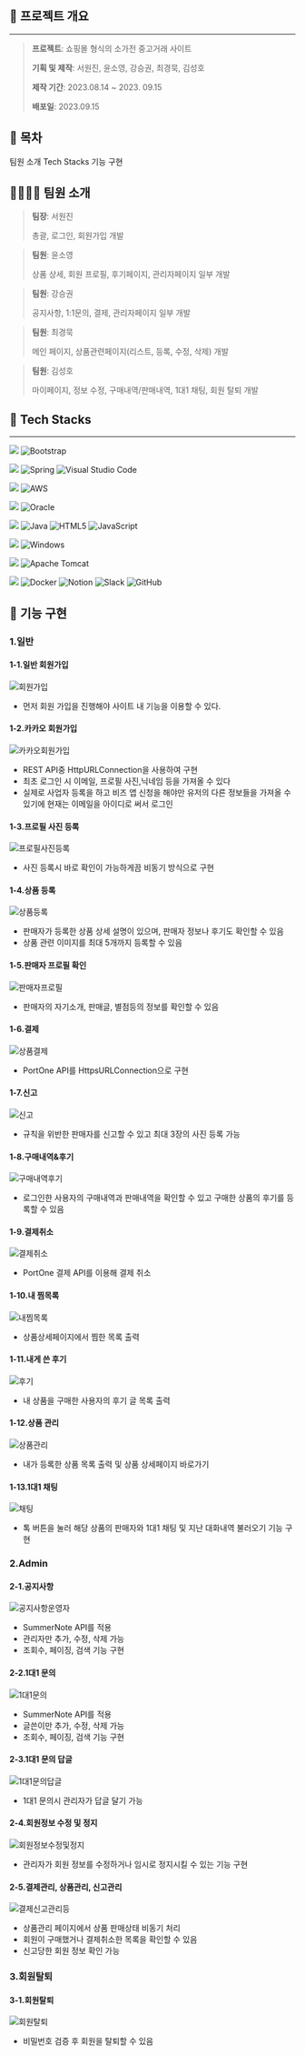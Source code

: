 ## 📆 프로젝트 개요
---
><p><strong>프로젝트</strong>: 쇼핑몰 형식의 소가전 중고거래 사이트</p>
><p><strong>기획 및 제작</strong>: 서원진, 윤소영, 강승권, 최경묵, 김성호</p>
><p><strong>제작 기간</strong>: 2023.08.14 ~ 2023. 09.15 
><p><strong>배포일</strong>: 2023.09.15</p>


## :open_file_folder: 목차
 팀원 소개
 Tech Stacks
 기능 구현

## 👨‍👨‍👧‍👧 팀원 소개
><p><strong>팀장</strong>: 서원진</p>
>총괄, 로그인, 회원가입 개발

><p><strong>팀원</strong>: 윤소영</p>
>상품 상세, 회원 프로필, 후기페이지, 관리자페이지 일부 개발

><p><strong>팀원</strong>: 강승권</p>
>공지사항, 1:1문의, 결제, 관리자페이지 일부 개발

><p><strong>팀원</strong>: 최경묵</p>
>메인 페이지, 상품관련페이지(리스트, 등록, 수정, 삭제) 개발

><p><strong>팀원</strong>: 김성호</p>
>마이페이지, 정보 수정, 구매내역/판매내역, 1대1 채팅, 회원 탈퇴 개발





## 🔨 Tech Stacks
---

<img src="https://img.shields.io/badge/Design-%23121011?style=for-the-badge"> ![Bootstrap](https://img.shields.io/badge/bootstrap-%238511FA.svg?style=for-the-badge&logo=bootstrap&logoColor=white) <br/>

<img src="https://img.shields.io/badge/IDE-%23121011?style=for-the-badge"> ![Spring](https://img.shields.io/badge/spring-%236DB33F.svg?style=for-the-badge&logo=spring&logoColor=white) ![Visual Studio Code](https://img.shields.io/badge/Visual%20Studio%20Code-0078d7.svg?style=for-the-badge&logo=visual-studio-code&logoColor=white)<br/>

<img src="https://img.shields.io/badge/Server Hosting-%23121011?style=for-the-badge"> ![AWS](https://img.shields.io/badge/AWS-%23FF9900.svg?style=for-the-badge&logo=amazon-aws&logoColor=white) <br/>

<img src="https://img.shields.io/badge/DB-%23121011?style=for-the-badge"> ![Oracle](https://img.shields.io/badge/Oracle-F80000?style=for-the-badge&logo=oracle&logoColor=white) <br/>

<img src="https://img.shields.io/badge/Languages-%23121011?style=for-the-badge"> ![Java](https://img.shields.io/badge/java-%23ED8B00.svg?style=for-the-badge&logo=openjdk&logoColor=white) ![HTML5](https://img.shields.io/badge/html5-%23E34F26.svg?style=for-the-badge&logo=html5&logoColor=white) ![JavaScript](https://img.shields.io/badge/javascript-%23323330.svg?style=for-the-badge&logo=javascript&logoColor=%23F7DF1E) <br/>

<img src="https://img.shields.io/badge/OS-%23121011?style=for-the-badge"> ![Windows](https://img.shields.io/badge/Windows-0078D6?style=for-the-badge&logo=windows&logoColor=white) <br/>

<img src="https://img.shields.io/badge/Server-%23121011?style=for-the-badge"> ![Apache Tomcat](https://img.shields.io/badge/apache%20tomcat-%23F8DC75.svg?style=for-the-badge&logo=apache-tomcat&logoColor=black) <br/>

<img src="https://img.shields.io/badge/Other-%23121011?style=for-the-badge"> ![Docker](https://img.shields.io/badge/docker-%230db7ed.svg?style=for-the-badge&logo=docker&logoColor=white) ![Notion](https://img.shields.io/badge/Notion-%23000000.svg?style=for-the-badge&logo=notion&logoColor=white) ![Slack](https://img.shields.io/badge/Slack-4A154B?style=for-the-badge&logo=slack&logoColor=white) ![GitHub](https://img.shields.io/badge/github-%23121011.svg?style=for-the-badge&logo=github&logoColor=white) 


## :rocket: <a id="function-implementation">기능 구현</a>
### 1.일반

#### 1-1.일반 회원가입

![회원가입](https://github.com/sungho9941/SemiProject/assets/26131124/751e9cea-b927-4f71-b6bf-ca9c57df1bd7)

* 먼저 회원 가입을 진행해야 사이트 내 기능을 이용할 수 있다.
  
#### 1-2.카카오 회원가입

![카카오회원가입](https://github.com/sungho9941/SemiProject/assets/26131124/b946a734-c0b9-4d96-9bf0-11df03b563a2)

* REST API중 HttpURLConnection을 사용하여 구현
* 최초 로그인 시 이메일, 프로필 사진,닉네임 등을 가져올 수 있다
* 실제로 사업자 등록을 하고 비즈 앱 신청을 해야만 유저의 다른 정보들을 가져올 수 있기에 현재는 이메일을 아이디로 써서 로그인

#### 1-3.프로필 사진 등록

![프로필사진등록](https://github.com/sungho9941/SemiProject/assets/26131124/ade66b5e-e59f-4721-88b2-1c8121812df7)

* 사진 등록시 바로 확인이 가능하게끔 비동기 방식으로 구현

#### 1-4.상품 등록

![상품등록](https://github.com/sungho9941/SemiProject/assets/26131124/6f230951-7421-4d8a-b581-f02dfb7e52d8)

* 판매자가 등록한 상품 상세 설명이 있으며, 판매자 정보나 후기도 확인할 수 있음
* 상품 관련 이미지를 최대 5개까지 등록할 수 있음

#### 1-5.판매자 프로필 확인

![판매자프로필](https://github.com/sungho9941/SemiProject/assets/26131124/dfd0a883-67c7-462d-bcc0-4e16b4a1d7b1)

* 판매자의 자기소개, 판매글, 별점등의 정보를 확인할 수 있음

#### 1-6.결제

![상품결제](https://github.com/sungho9941/SemiProject/assets/26131124/99f4a235-37f8-47f9-9c92-aa976e501a3e)

* PortOne API를 HttpsURLConnection으로 구현

#### 1-7.신고

![신고](https://github.com/sungho9941/SemiProject/assets/26131124/c79e1786-711e-46e2-8b37-49deda514be1)

* 규칙을 위반한 판매자를 신고할 수 있고 최대 3장의 사진 등록 가능

#### 1-8.구매내역&후기

![구매내역후기](https://github.com/sungho9941/SemiProject/assets/26131124/c2abbb57-424e-4214-872b-302a1bf73545)

* 로그인한 사용자의 구매내역과 판매내역을 확인할 수 있고 구매한 상품의 후기를 등록할 수 있음

#### 1-9.결제취소

![결제취소](https://github.com/sungho9941/SemiProject/assets/26131124/4aa982c2-4656-43e6-80aa-b876b78afc14)

* PortOne 결제 API를 이용해 결제 취소

#### 1-10.내 찜목록

![내찜목록](https://github.com/sungho9941/SemiProject/assets/26131124/5339cef8-7a56-4485-8d26-2946ac4aad7f)

* 상품상세페이지에서 찜한 목록 출력

#### 1-11.내게 쓴 후기

![후기](https://github.com/sungho9941/SemiProject/assets/26131124/262fd759-cdc9-4a68-85c3-0d202b7e4812)

* 내 상품을 구매한 사용자의 후기 글 목록 출력

#### 1-12.상품 관리

![상품관리](https://github.com/sungho9941/SemiProject/assets/26131124/656cda31-1f76-4985-aeb9-9f5c839139f0)

* 내가 등록한 상품 목록 출력 및 상품 상세페이지 바로가기

#### 1-13.1대1 채팅

![채팅](https://github.com/sungho9941/SemiProject/assets/26131124/f38d5949-34c1-46fb-bf17-56199157794e)

* 톡 버튼을 눌러 해당 상품의 판매자와 1대1 채팅 및 지난 대화내역 불러오기 기능 구현

### 2.Admin
#### 2-1.공지사항

![공지사항운영자](https://github.com/sungho9941/SemiProject/assets/26131124/364ebd1f-472d-49e2-b865-5935800c65af)

* SummerNote API를 적용
* 관리자만 추가, 수정, 삭제 가능
* 조회수, 페이징, 검색 기능 구현

#### 2-2.1대1 문의

![1대1문의](https://github.com/sungho9941/SemiProject/assets/26131124/58172ee3-6eb0-4b22-a6a4-94b9877e6a7e)

* SummerNote API를 적용
* 글쓴이만 추가, 수정, 삭제 가능
* 조회수, 페이징, 검색 기능 구현

#### 2-3.1대1 문의 답글

![1대1문의답글](https://github.com/sungho9941/SemiProject/assets/26131124/96588b9b-a7e5-4c1e-a881-b9639e0f97ac)

* 1대1 문의시 관리자가 답글 달기 가능

#### 2-4.회원정보 수정 및 정지

![회원정보수정및정지](https://github.com/sungho9941/SemiProject/assets/26131124/37082ed5-d906-431d-90ad-406b151c08fa)

* 관리자가 회원 정보를 수정하거나 임시로 정지시킬 수 있는 기능 구현

#### 2-5.결제관리, 상품관리, 신고관리

![결제신고관리등](https://github.com/sungho9941/SemiProject/assets/26131124/d54ad0a1-756a-4b24-b17c-850c132c32ee)

* 상품관리 페이지에서 상품 판매상태 비동기 처리
* 회원이 구매했거나 결제취소한 목록을 확인할 수 있음
* 신고당한 회원 정보 확인 가능

### 3.회원탈퇴
#### 3-1.회원탈퇴

![회원탈퇴](https://github.com/sungho9941/SemiProject/assets/26131124/4a97ec2e-233a-47d0-9a2d-e61a717acf4a)

* 비밀번호 검증 후 회원을 탈퇴할 수 있음
